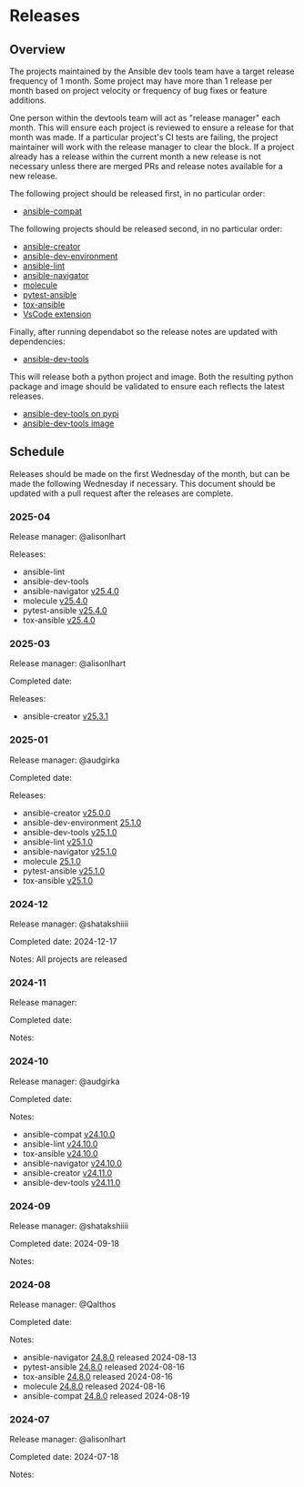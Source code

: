 # Releases

## Overview

The projects maintained by the Ansible dev tools team have a target release frequency of 1 month. Some project may have more than 1 release per month based on project velocity or frequency of bug fixes or feature additions.

One person within the devtools team will act as "release manager" each month. This will ensure each project is reviewed to ensure a release for that month was made. If a particular project's CI tests are failing, the project maintainer will work with the release manager to clear the block. If a project already has a release within the current month a new release is not necessary unless there are merged PRs and release notes available for a new release.

The following project should be released first, in no particular order:

- [ansible-compat](https://github.com/ansible/ansible-compat/releases)

The following projects should be released second, in no particular order:

- [ansible-creator](https://github.com/ansible/ansible-creator/releases)
- [ansible-dev-environment](https://github.com/ansible/ansible-dev-environment/releases)
- [ansible-lint](https://github.com/ansible/ansible-lint/releases)
- [ansible-navigator](https://github.com/ansible/ansible-navigator/releases)
- [molecule](https://github.com/ansible/molecule/releases)
- [pytest-ansible](https://github.com/ansible/pytest-ansible/releases)
- [tox-ansible](https://github.com/ansible/tox-ansible/releases)
- [VsCode extension](https://github.com/ansible/vscode-ansible/releases)

Finally, after running dependabot so the release notes are updated with dependencies:

- [ansible-dev-tools](https://github.com/ansible/ansible-dev-tools/releases)

This will release both a python project and image. Both the resulting python package and image should be validated to ensure each reflects the latest releases.

- [ansible-dev-tools on pypi](https://pypi.org/project/ansible-dev-tools/#history)
- [ansible-dev-tools image](https://github.com/ansible/ansible-dev-tools/pkgs/container/community-ansible-dev-tools)

## Schedule

Releases should be made on the first Wednesday of the month, but can be made the following Wednesday if necessary. This document should be updated with a pull request after the releases are complete.

### 2025-04

Release manager: @alisonlhart

Releases:

- ansible-lint
- ansible-dev-tools
- ansible-navigator [v25.4.0](https://github.com/ansible/ansible-navigator/releases/tag/v25.4.0)
- molecule [v25.4.0](https://github.com/ansible/molecule/releases/tag/v25.4.0)
- pytest-ansible [v25.4.0](https://github.com/ansible/pytest-ansible/releases/tag/v25.4.0)
- tox-ansible [v25.4.0](https://github.com/ansible/tox-ansible/releases/tag/v25.4.0)

### 2025-03

Release manager: @alisonlhart

Completed date:

Releases:

- ansible-creator [v25.3.1](https://github.com/ansible/ansible-creator/releases/tag/v25.3.1)

### 2025-01

Release manager: @audgirka

Completed date:

Releases:

- ansible-creator [v25.0.0](https://github.com/ansible/ansible-creator/releases/tag/v25.0.0)
- ansible-dev-environment [25.1.0](https://github.com/ansible/ansible-dev-environment/releases/tag/v25.1.0)
- ansible-dev-tools [v25.1.0](https://github.com/ansible/ansible-dev-tools/releases/tag/v25.1.0)
- ansible-lint [v25.1.0](https://github.com/ansible/ansible-lint/releases/tag/v25.1.0)
- ansible-navigator [v25.1.0](https://github.com/ansible/ansible-navigator/releases/tag/v25.1.0)
- molecule [25.1.0](https://github.com/ansible/molecule/releases/tag/v25.1.0)
- pytest-ansible [v25.1.0](https://github.com/ansible/pytest-ansible/releases/tag/v25.1.0)
- tox-ansible [v25.1.0](https://github.com/ansible/tox-ansible/releases/tag/v25.1.0)

### 2024-12

Release manager: @shatakshiiii

Completed date: 2024-12-17

Notes: All projects are released

### 2024-11

Release manager:

Completed date:

Notes:

### 2024-10

Release manager: @audgirka

Completed date:

Notes:

- ansible-compat [v24.10.0](https://github.com/ansible/ansible-compat/releases/tag/v24.10.0)
- ansible-lint [v24.10.0](https://github.com/ansible/ansible-lint/releases/tag/v24.10.0)
- tox-ansible [v24.10.0](https://github.com/ansible/tox-ansible/releases/tag/v24.10.0)
- ansible-navigator [v24.10.0](https://github.com/ansible/ansible-navigator/releases/tag/v24.10.0)
- ansible-creator [v24.11.0](https://github.com/ansible/ansible-creator/releases/tag/v24.11.0)
- ansible-dev-tools [v24.11.0](https://github.com/ansible/ansible-dev-tools/releases/tag/v24.11.0)

### 2024-09

Release manager: @shatakshiiii

Completed date: 2024-09-18

Notes:

### 2024-08

Release manager: @Qalthos

Completed date:

Notes:

- ansible-navigator [24.8.0](https://github.com/ansible/ansible-navigator/releases/tag/v24.8.0) released 2024-08-13
- pytest-ansible [24.8.0](https://github.com/ansible/pytest-ansible/releases/tag/v24.8.0) released 2024-08-16
- tox-ansible [24.8.0](https://github.com/ansible/tox-ansible/releases/tag/v24.8.0) released 2024-08-16
- molecule [24.8.0](https://github.com/ansible/molecule/releases/tag/v24.8.0) released 2024-08-16
- ansible-compat [24.8.0](https://github.com/ansible/ansible-compat/releases/tag/v24.8.0) released 2024-08-19

### 2024-07

Release manager: @alisonlhart

Completed date: 2024-07-18

Notes:
